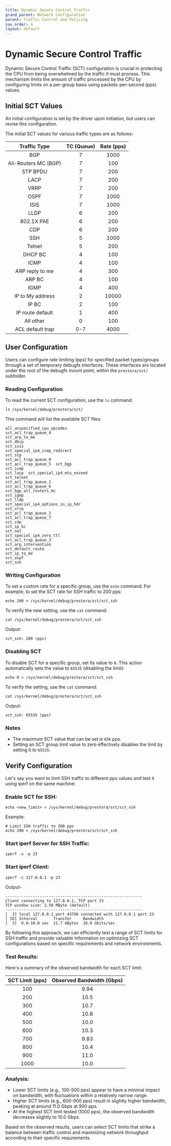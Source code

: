 ```yaml
---
title: Dynamic Secure Control Traffic
grand_parent: Network Configuration
parent: Traffic Control and Policing
nav_order: 4
layout: default
---
```


# Dynamic Secure Control Traffic

Dynamic Secure Control Traffic (SCT) configuration is crucial in protecting the CPU from being overwhelmed by the traffic it must process. This mechanism limits the amount of traffic processed by the CPU by configuring limits on a per-group basis using packets-per-second (pps) values.

## Initial SCT Values

An initial configuration is set by the driver upon initiation, but users can revise this configuration.

The initial SCT values for various traffic types are as follows:

|     Traffic Type     | TC (Queue) | Rate (pps) |
| :------------------: | :--------: | :--------: |
|         BGP          |     7      |    1000    |
| All-Routers MC (BGP) |     7      |    100     |
|       STP BPDU       |     7      |    200     |
|         LACP         |     7      |    200     |
|         VRRP         |     7      |    200     |
|         OSPF         |     7      |    1000    |
|         ISIS         |     7      |    1000    |
|         LLDP         |     6      |    200     |
|      802.1X PAE      |     6      |    200     |
|         CDP          |     6      |    200     |
|         SSH          |     5      |    1000    |
|        Telnet        |     5      |    200     |
|       DHCP BC        |     4      |    100     |
|         ICMP         |     4      |    100     |
|   ARP reply to me    |     4      |    300     |
|        ARP BC        |     4      |    100     |
|         IGMP         |     4      |    400     |
|   IP to My address   |     2      |   10000    |
|        IP BC         |     2      |    100     |
|   IP route default   |     1      |    400     |
|      All other       |     0      |    100     |
|   ACL default trap   |    0-7     |    4000    |

## User Configuration

Users can configure rate limiting (pps) for specified packet types/groups through a set of temporary debugfs interfaces. These interfaces are located under the root of the debugfs mount point, within the `prestera/sct/` subfolder.

### Reading Configuration

To read the current SCT configuration, use the `ls` command:

```
ls /sys/kernel/debug/prestera/sct/
```

This command will list the available SCT files:

```
all_unspecified_cpu_opcodes
sct_acl_trap_queue_4
sct_arp_to_me
sct_dhcp
sct_isis
sct_special_ip4_icmp_redirect
sct_stp
sct_acl_trap_queue_0
sct_acl_trap_queue_5  sct_bgp
sct_icmp
sct_lacp  sct_special_ip4_mtu_exceed
sct_telnet
sct_acl_trap_queue_1
sct_acl_trap_queue_6
sct_bgp_all_routers_mc
sct_igmp
sct_lldp
sct_special_ip4_options_in_ip_hdr
sct_vrrp
sct_acl_trap_queue_2
sct_acl_trap_queue_7
sct_cdp
sct_ip_bc
sct_nat
sct_special_ip4_zero_ttl
sct_acl_trap_queue_3
sct_arp_intervention
sct_default_route
sct_ip_to_me
sct_ospf
sct_ssh
```

### Writing Configuration

To set a custom rate for a specific group, use the `echo` command. For example, to set the SCT rate for SSH traffic to 200 pps:

```
echo 200 > /sys/kernel/debug/prestera/sct/sct_ssh
```

To verify the new setting, use the `cat` command:

```
cat /sys/kernel/debug/prestera/sct/sct_ssh
```

Output:

```
sct_ssh: 200 (pps)
```

### Disabling SCT

To disable SCT for a specific group, set its value to `0`. This action automatically sets the value to `65535` (disabling the limit):

```
echo 0 > /sys/kernel/debug/prestera/sct/sct_ssh
```

To verify the setting, use the `cat` command:

```
cat /sys/kernel/debug/prestera/sct/sct_ssh
```

Output:

```
sct_ssh: 65535 (pps)
```

### Notes

- The maximum SCT value that can be set is `65K` pps.
- Setting an SCT group limit value to zero effectively disables the limit by setting it to `65535`.

## Verify Configuration

Let's say you want to limit SSH traffic to different pps values and test it using iperf on the same machine:

### Enable SCT for SSH:

```
echo <new_limit> > /sys/kernel/debug/prestera/sct/sct_ssh
```

Example:

```
# Limit SSH traffic to 200 pps
echo 200 > /sys/kernel/debug/prestera/sct/sct_ssh
```

### Start iperf Server for SSH Traffic:

```
iperf -s -p 23
```

### Start iperf Client:

```
iperf -c 127.0.0.1 -p 23
```

Output-

```
------------------------------------------------------------
Client connecting to 127.0.0.1, TCP port 23
TCP window size: 2.50 MByte (default)
------------------------------------------------------------
[  3] local 127.0.0.1 port 43796 connected with 127.0.0.1 port 23
[ ID] Interval       Transfer     Bandwidth
[  3]  0.0-10.0 sec  11.7 GBytes  10.0 Gbits/sec
```

By following this approach, we can efficiently test a range of SCT limits for SSH traffic and provide valuable information on optimizing SCT configurations based on specific requirements and network environments.

### Test Results:

Here's a summary of the observed bandwidth for each SCT limit:

| SCT Limit (pps) | Observed Bandwidth (Gbps) |
| :-------------: | :-----------------------: |
|       100       |           9.94            |
|       200       |           10.5            |
|       300       |           10.7            |
|       400       |           10.8            |
|       500       |           10.0            |
|       600       |           10.3            |
|       700       |           9.83            |
|       800       |           10.4            |
|       900       |           11.0            |
|      1000       |           10.0            |

### Analysis:

- Lower SCT limits (e.g., 100-500 pps) appear to have a minimal impact on bandwidth, with fluctuations within a relatively narrow range.
- Higher SCT limits (e.g., 600-900 pps) result in slightly higher bandwidth, peaking at around 11.0 Gbps at 900 pps.
- At the highest SCT limit tested (1000 pps), the observed bandwidth decreases slightly to 10.0 Gbps.

Based on the observed results, users can select SCT limits that strike a balance between traffic control and maximizing network throughput according to their specific requirements.
